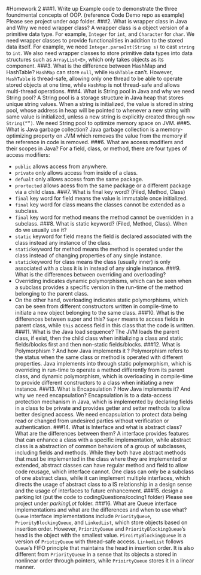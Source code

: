 #Homework 2
###1.	Write up Example code to demonstrate the three foundmental concepts of OOP. (reference Code Demo repo as example)
Please see project under *oop* folder.
###2.	What is wrapper class in Java and Why we need wrapper class?
A wrapper class is a object version of a primitive data type. For example, `Integer` for `int`, and `Character` for `char`. We need wrapper classes to provide functionalities in addition to the stored data itself. For example, we need `Integer.parseInt(String s)` to cast `string` to `int`. We also need wrapper classes to store primitive data types into data structures such as `ArrayList<E>`, which only takes objects as its component.
###3.	What is the difference between HashMap and HashTable?
`HashMap` can store `null`, while `HashTable` can’t. However, `HashTable` is thread-safe, allowing only one thread to be able to operate stored objects at one time, while `HashMap` is not thread-safe and allows multi-thread operations.
###4.	What is String pool in Java and why we need String pool?
A String pool is a storage structure in Java heap that stores unique string values. When a string is initialized, the value is stored in string pool, whose address in heap will be pointed to whenever a new string with same value is initialized, unless a new string is explicitly created through `new String(“”)`. We need String pool to optimize memory space on JVM.
###5.	What is Java garbage collection? 
Java garbage collection is a memory-optimizing property on JVM which removes the value from the memory if the reference in code is removed.
###6.	What are access modifiers and their scopes in Java? 
For a field, class, or method, there are four types of access modifiers:
- `public` allows access from anywhere.
- `private` only allows access from inside of a class.
- `defualt` only allows access from the same package.
- `prortected` allows acess from the same package or a different package via a child class.
###7.	What is final key word? (Filed, Method, Class) 
- `final` key word for field means the value is immutable once initialized. 
- `final` key word for class means the classes cannot be extended as a subclass.
- `final` key word for method means the method cannot be overridden in a subclass.
###8.	What is static keyword? (Filed, Method, Class). When do we usually use it?
- `static` keyword for field means the field is declared associated with the class instead any instance of the class.
- `static`keyword for method means the method is operated under the class instead of changing properties of any single instance.
- `static`keyword for class means the class (usually inner) is only associated with a class it is in instead of any single instance.
###9.	What is the differences between overriding and overloading?
- Overriding indicates dynamic polymorphisms, which can be seen when a subclass provides a specific version in the run-time of the method belonging to the parent class.
- On the other hand, overloading indicates static polymorphisms, which can be seen from different constructors written in compile-time to initiate a new object belonging to the same class.
###10.	What is the differences between super and this? 
`Super` means to access fields in parent class, while `this` access field in this class that the code is written.
###11.	What is the Java load sequence? 
The JVM loads the parent class, if exist, then the child class when initializing a class and static fields/blocks first and then non-static fields/blocks.
###12.	What is Polymorphism ? And how Java implements it ?
Polymorphism refers to the status when the same class or method is operated with different properties.
Java implements into through static polymorphism, which is overriding in run-time to operate a method differently from its parent class, and dynamic polymorphism, which is overloading in compile-time to provide different constructors to a class when initiating a new instance.
###13.	What is Encapsulation ? How Java implements it? And why we need encapsulation?
Encapsulation is to a data-access protection mechanism in Java, which is implemented by declaring fields in a class to be private and provides getter and setter methods to allow better designed access. We need encapsulation to protect data being read or changed from undesired parties without verification or authentication. 
###14.	What is Interface and what is abstract class? What are the differences between them?
A interface provides features that can enhance a class with a specific implementation, while abstract class is a abstraction of common behaviors of a group of subclasses, including fields and methods. While they both have abstract methods that must be implemented in the class where they are implemented or extended, abstract classes can have regular method and field to allow code reusage, which interface cannot. One class can only be a subclass of one abstract class, while it can implement multiple interfaces, which directs the usage of abstract class to a IS relationship in a design sense and the usage of interfaces to future enhancement.
###15.	design a parking lot (put the code to codingQuestions/coding1 folder) 
Please see project under *parkingLot* folder.
###16.	What are Queue interface implementations and what are the differences and when to use what?
`Queue` interface implementations include `PriorityQueue`, `PriorityBlockingQueue`, and `LinkedList`, which store objects based on insertion order. However, `PriorityQueue` and `PriorityBlockingQueue`’s head is the object with the smallest value. `PiroirtyBlockingQueue` is a version of `PriotiyQueue` with thread-safe access. `LinkedList` follows `Queue`’s FIFO principle that maintains the head in insertion order. It is also different from `PriorityQueue` in a sense that its objects a stored in nonlinear order through pointers, while `PrioirtyQueue` stores it in a linear manner.
